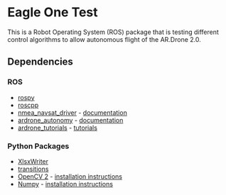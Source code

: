 # Eagle One Test

This is a Robot Operating System (ROS) package that is testing different control
algorithms to allow autonomous flight of the AR.Drone 2.0.

## Dependencies

### ROS
* [rospy](http://wiki.ros.org/rospy/Tutorials)
* [roscpp](http://wiki.ros.org/roscpp/Tutorials)
* [nmea_navsat_driver](https://github.com/ros-drivers/nmea_navsat_driver) - [documentation](http://wiki.ros.org/nmea_navsat_driver)
* [ardrone_autonomy](https://github.com/AutonomyLab/ardrone_autonomy) - [documentation](https://ardrone-autonomy.readthedocs.io/en/latest/)
* [ardrone_tutorials](https://github.com/mikehamer/ardrone_tutorials) - [tutorials](http://robohub.org/tag/parrot-ar-drone-tutorial/)

### Python Packages
* [XlsxWriter](https://xlsxwriter.readthedocs.io/)
* [transitions](https://github.com/tyarkoni/transitions)
* [OpenCV 2](http://opencv.org/) - [installation instructions](https://help.ubuntu.com/community/OpenCV)
* [Numpy](http://www.numpy.org/) - [installation instructions](https://www.scipy.org/install.html)
